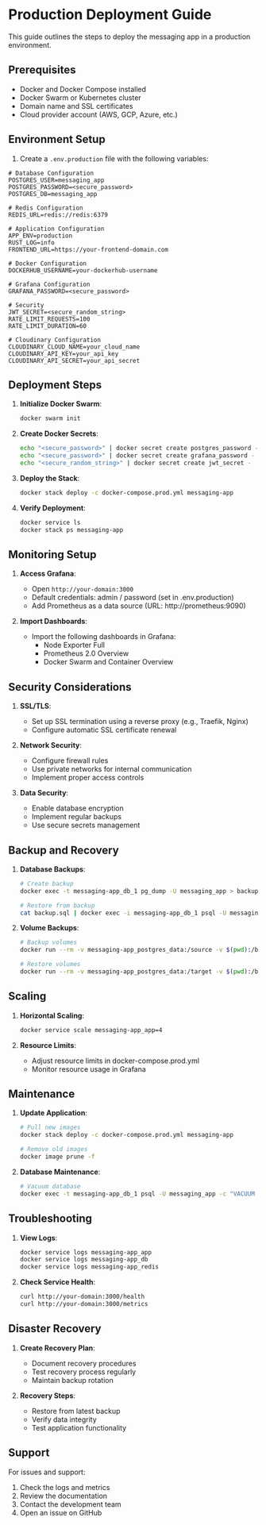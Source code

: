 # Production Deployment Guide

This guide outlines the steps to deploy the messaging app in a production environment.

## Prerequisites

- Docker and Docker Compose installed
- Docker Swarm or Kubernetes cluster
- Domain name and SSL certificates
- Cloud provider account (AWS, GCP, Azure, etc.)

## Environment Setup

1. Create a `.env.production` file with the following variables:

```env
# Database Configuration
POSTGRES_USER=messaging_app
POSTGRES_PASSWORD=<secure_password>
POSTGRES_DB=messaging_app

# Redis Configuration
REDIS_URL=redis://redis:6379

# Application Configuration
APP_ENV=production
RUST_LOG=info
FRONTEND_URL=https://your-frontend-domain.com

# Docker Configuration
DOCKERHUB_USERNAME=your-dockerhub-username

# Grafana Configuration
GRAFANA_PASSWORD=<secure_password>

# Security
JWT_SECRET=<secure_random_string>
RATE_LIMIT_REQUESTS=100
RATE_LIMIT_DURATION=60

# Cloudinary Configuration
CLOUDINARY_CLOUD_NAME=your_cloud_name
CLOUDINARY_API_KEY=your_api_key
CLOUDINARY_API_SECRET=your_api_secret
```

## Deployment Steps

1. **Initialize Docker Swarm**:
   ```bash
   docker swarm init
   ```

2. **Create Docker Secrets**:
   ```bash
   echo "<secure_password>" | docker secret create postgres_password -
   echo "<secure_password>" | docker secret create grafana_password -
   echo "<secure_random_string>" | docker secret create jwt_secret -
   ```

3. **Deploy the Stack**:
   ```bash
   docker stack deploy -c docker-compose.prod.yml messaging-app
   ```

4. **Verify Deployment**:
   ```bash
   docker service ls
   docker stack ps messaging-app
   ```

## Monitoring Setup

1. **Access Grafana**:
   - Open `http://your-domain:3000`
   - Default credentials: admin / password (set in .env.production)
   - Add Prometheus as a data source (URL: http://prometheus:9090)

2. **Import Dashboards**:
   - Import the following dashboards in Grafana:
     - Node Exporter Full
     - Prometheus 2.0 Overview
     - Docker Swarm and Container Overview

## Security Considerations

1. **SSL/TLS**:
   - Set up SSL termination using a reverse proxy (e.g., Traefik, Nginx)
   - Configure automatic SSL certificate renewal

2. **Network Security**:
   - Configure firewall rules
   - Use private networks for internal communication
   - Implement proper access controls

3. **Data Security**:
   - Enable database encryption
   - Implement regular backups
   - Use secure secrets management

## Backup and Recovery

1. **Database Backups**:
   ```bash
   # Create backup
   docker exec -t messaging-app_db_1 pg_dump -U messaging_app > backup.sql

   # Restore from backup
   cat backup.sql | docker exec -i messaging-app_db_1 psql -U messaging_app
   ```

2. **Volume Backups**:
   ```bash
   # Backup volumes
   docker run --rm -v messaging-app_postgres_data:/source -v $(pwd):/backup alpine tar -czf /backup/postgres_data.tar.gz -C /source .

   # Restore volumes
   docker run --rm -v messaging-app_postgres_data:/target -v $(pwd):/backup alpine sh -c "cd /target && tar -xzf /backup/postgres_data.tar.gz"
   ```

## Scaling

1. **Horizontal Scaling**:
   ```bash
   docker service scale messaging-app_app=4
   ```

2. **Resource Limits**:
   - Adjust resource limits in docker-compose.prod.yml
   - Monitor resource usage in Grafana

## Maintenance

1. **Update Application**:
   ```bash
   # Pull new images
   docker stack deploy -c docker-compose.prod.yml messaging-app

   # Remove old images
   docker image prune -f
   ```

2. **Database Maintenance**:
   ```bash
   # Vacuum database
   docker exec -t messaging-app_db_1 psql -U messaging_app -c "VACUUM FULL;"
   ```

## Troubleshooting

1. **View Logs**:
   ```bash
   docker service logs messaging-app_app
   docker service logs messaging-app_db
   docker service logs messaging-app_redis
   ```

2. **Check Service Health**:
   ```bash
   curl http://your-domain:3000/health
   curl http://your-domain:3000/metrics
   ```

## Disaster Recovery

1. **Create Recovery Plan**:
   - Document recovery procedures
   - Test recovery process regularly
   - Maintain backup rotation

2. **Recovery Steps**:
   - Restore from latest backup
   - Verify data integrity
   - Test application functionality

## Support

For issues and support:
1. Check the logs and metrics
2. Review the documentation
3. Contact the development team
4. Open an issue on GitHub 